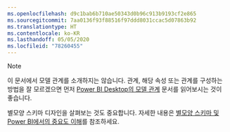```yaml
---
ms.openlocfilehash: d9c1bab6b710ae50343d0b96c913b9193cf2e865
ms.sourcegitcommit: 7aa0136f93f88516f97ddd8031ccac5d07863b92
ms.translationtype: HT
ms.contentlocale: ko-KR
ms.lasthandoff: 05/05/2020
ms.locfileid: "78260455"
---
```

> [!NOTE]
> 이 문서에서 모델 관계를 소개하지는 않습니다. 관계, 해당 속성 또는 관계를 구성하는 방법을 잘 모르겠으면 먼저 [Power BI Desktop의 모델 관계](../../desktop-relationships-understand.md) 문서를 읽어보시는 것이 좋습니다.
>
> 별모양 스키마 디자인을 살펴보는 것도 중요합니다. 자세한 내용은 [별모양 스키마 및 Power BI에서의 중요도 이해](../star-schema.md)를 참조하세요.